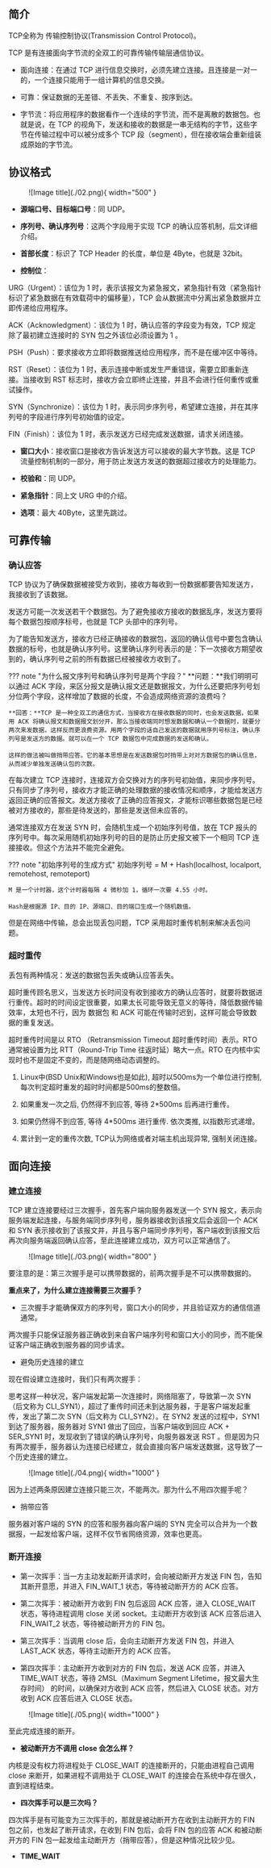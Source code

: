 

## **简介**

TCP全称为 传输控制协议(Transmission Control Protocol)。

TCP 是有连接面向字节流的全双工的可靠传输传输层通信协议。

- 面向连接：在通过 TCP 进行信息交换时，必须先建立连接。且连接是一对一的，一个连接只能用于一组计算机的信息交换。

- 可靠：保证数据的无差错、不丢失、不重复、按序到达。

- 字节流：将应用程序的数据看作一个连续的字节流，而不是离散的数据包。也就是说，在 TCP 的视角下，发送和接收的数据是一串无结构的字节，这些字节在传输过程中可以被分成多个 TCP 段（segment），但在接收端会重新组装成原始的字节流。


## **协议格式**

<figure markdown="span">
  ![Image title](./02.png){ width="500" }
</figure>

- **源端口号、目标端口号**：同 UDP。

- **序列号、确认序列号**：这两个字段用于实现 TCP 的确认应答机制，后文详细介绍。

- **首部长度**：标识了 TCP Header 的长度，单位是 4Byte，也就是 32bit。

- **控制位**：

URG（Urgent）：该位为 1 时，表示该报文为紧急报文，紧急指针有效（紧急指针标识了紧急数据在有效载荷中的偏移量），TCP 会从数据流中分离出紧急数据并立即传递给应用程序。

ACK（Acknowledgment）：该位为 1 时，确认应答的字段变为有效，TCP 规定除了最初建立连接时的 SYN 包之外该位必须设置为 1 。

PSH（Push）：要求接收方立即将数据推送给应用程序，而不是在缓冲区中等待。

RST（Reset）：该位为 1 时，表示连接中断或发生严重错误，需要立即重新连接。当接收到 RST 标志时，接收方会立即终止连接，并且不会进行任何重传或重试操作。

SYN（Synchronize）：该位为 1 时，表示同步序列号，希望建立连接，并在其序列号的字段进行序列号初始值的设定。

FIN（Finish）：该位为 1 时，表示发送方已经完成发送数据，请求关闭连接。

- **窗口大小**：接收窗口是接收方告诉发送方可以接收的最大字节数。这是 TCP 流量控制机制的一部分，用于防止发送方发送的数据超过接收方的处理能力。

- **校验和**：同 UDP。

- **紧急指针**：同上文 URG 中的介绍。

- **选项**：最大 40Byte，这里先跳过。


## **可靠传输**

### **确认应答**

TCP 协议为了确保数据被接受方收到，接收方每收到一份数据都要告知发送方，我接收到了该数据。

发送方可能一次发送若干个数据包。为了避免接收方接收的数据乱序，发送方要将每个数据包按顺序标号，也就是 TCP 头部中的序列号。

为了能告知发送方，接收方已经正确接收的数据包，返回的确认信号中要包含确认数据的标号，也就是确认序列号。这里确认序列号表示的是：下一次接收方期望收到的，确认序列号之前的所有数据已经被接收方收到了。

??? note "为什么报文序列号和确认序列号是两个字段？"
    **问题：**我们明明可以通过 ACK 字段，来区分报文是确认报文还是数据报文，为什么还要把序列号划分位两个字段，这样增加了数据的长度，不会造成网络资源的浪费吗？

    **回答：**TCP 是一种全双工的通信方式，当接收方在接收数据的同时，也会发送数据，如果用 ACK 将确认报文和数据报文划分开，那么当接收端同时想发数据和确认一个数据时，就要分两次来发数据，这样反而更浪费资源。用两个字段的话自己发送的数据就用序列号标注，确认序列号是发送方的数据。就可以在一个 TCP 数据包中完成数据的发送和确认。
    
    这样的做法被叫做捎带应答。它的基本思想是在发送数据包时捎带上对对方数据包的确认信息，从而减少单独发送确认包的次数。

在每次建立 TCP 连接时，连接双方会交换对方的序列号初始值，来同步序列号。只有同步了序列号，接收方才能正确的处理数据的接收情况和顺序，才能给发送方返回正确的应答报文。发送方接收了正确的应答报文，才能标识哪些数据包是已经被对方接收的，那些是待发送的，那些是发送但未应答的。

通常连接双方在发送 SYN 时，会随机生成一个初始序列号值，放在 TCP 报头的序列号中。每次采用随机初始序列号的目的是防止历史报文被下一个相同 TCP 连接接收。但这个方法并不能完全避免。

??? note "初始序列号的生成方式"
    初始序列号 = M + Hash(localhost, localport, remotehost, remoteport)

    M 是一个计时器，这个计时器每隔 4 微秒加 1，循环一次要 4.55 小时。

    Hash是根据源 IP、目的 IP、源端口、目的端口生成一个随机数值。

但是在网络中传输，总会出现丢包问题，TCP 采用超时重传机制来解决丢包问题。  

### **超时重传**

丢包有两种情况：发送的数据包丢失或确认应答丢失。

超时重传顾名思义，当发送方长时间没有收到接收方的确认应答时，就要将数据进行重传。超时的时间设定很重要，如果太长可能导致无意义的等待，降低数据传输效率，太短也不行，因为 数据包 和 ACK 可能在传输时迟到，这样可能会导致数据的重复发送。

超时重传时间是以 RTO （Retransmission Timeout 超时重传时间）表示。RTO 通常被设置为比 RTT（Round-Trip Time 往返时延）略大一点。RTO 在内核中实现时也不是固定不变的，而是随网络动态调整的。

1. Linux中(BSD Unix和Windows也是如此), 超时以500ms为一个单位进行控制, 每次判定超时重发的超时时间都是500ms的整数倍。

2. 如果重发一次之后, 仍然得不到应答, 等待 2*500ms 后再进行重传。
  
3. 如果仍然得不到应答, 等待 4*500ms 进行重传. 依次类推, 以指数形式递增。

4. 累计到一定的重传次数, TCP认为网络或者对端主机出现异常, 强制关闭连接。

## **面向连接**

### **建立连接**

TCP 建立连接要经过三次握手，首先客户端向服务器发送一个 SYN 报文，表示向服务端发起连接，与服务端同步序列号，服务器接收到该报文后会返回一个 ACK 和 SYN 表示接收到了该报文并，并且与客户端同步序列号，客户端收到该报文后再次向服务端返回确认应答，至此连接建立成功，双方可以正常通信了。

<figure markdown="span">
  ![Image title](./03.png){ width="800" }
</figure>

要注意的是：第三次握手是可以携带数据的，前两次握手是不可以携带数据的。

**重点来了，为什么建立连接需要三次握手？**

- 三次握手才能确保双方的序列号，窗口大小的同步，并且验证双方的通信信道通常。

两次握手只能保证服务器正确收到来自客户端序列号和窗口大小的同步，而不能保证客户端正确收到服务器的同步请求。

- 避免历史连接的建立

现在假设建立连接时，我们只有两次握手：

思考这样一种状况，客户端发起第一次连接时，网络阻塞了，导致第一次 SYN （后文称为 CLI_SYN1），超过了重传时间还未到达服务器，于是客户端发起重传，发出了第二次 SYN（后文称为 CLI_SYN2）。在 SYN2 发送的过程中，SYN1 到达了服务器，服务器对 SYN1 做出了回应，当客户端收到回应 ACK + SER_SYN1 时，发现收到了错误的确认序列号，向服务器发送 RST 。但是因为只有两次握手，服务器认为连接已经建立，就会直接向客户端发送数据，这导致了一个历史连接的建立。


<figure markdown="span">
  ![Image title](./04.png){ width="1000" }
</figure>

因为上述两条原因建立连接只能三次，不能两次。那为什么不用四次握手呢？

- 捎带应答

服务器对客户端的 SYN 的应答和服务器向客户端的 SYN 完全可以合并为一个数据报，一起发给客户端，这样不仅节省网络资源，效率也更高。


### **断开连接**

- 第一次挥手：当一方主动发起断开请求时，会向被动断开方发送 FIN 包，告知其断开意愿，并进入 FIN_WAIT_1 状态，等待被动断开方的 ACK 应答。

- 第二次挥手：被动断开方收到 FIN 包后返回 ACK 应答，进入 CLOSE_WAIT 状态，等待进程调用 close 关闭 socket。主动断开方收到该 ACK 应答后进入 FIN_WAIT_2 状态，等待被动断开方的 FIN 包。

- 第三次挥手：当调用 close 后，会向主动断开方发送 FIN 包，并进入 LAST_ACK 状态，等待主动断开方的 ACK 应答。
  
- 第四次挥手：主动断开方收到对方的 FIN 包后，发送 ACK 应答，并进入 TIME_WAIT 状态，等待 2MSL（Maximum Segment Lifetime，报文最大生存时间） 的时间，以确保对方收到 ACK 应答，然后进入 CLOSE 状态。对方收到 ACK 应答后进入 CLOSE 状态。


<figure markdown="span">
  ![Image title](./05.png){ width="1000" }
</figure>

至此完成连接的断开。

- **被动断开方不调用 close 会怎么样？**

内核是没有权力将进程处于 CLOSE_WAIT 的连接断开的，只能由进程自己调用 close 来断开，如果进程不调用处于 CLOSE_WAIT 的连接会在系统中存在很久，直到进程结束。

- **四次挥手可以是三次吗？**

四次挥手是有可能变为三次挥手的，那就是被动断开方在收到主动断开方的 FIN 包之前，也发起了断开请求，在收到 FIN 包后，会将 FIN 包的应答 ACK 和被动断开方的 FIN 包一起发给主动断开方（捎带应答），但是这种情况比较少见。


- **TIME_WAIT**





